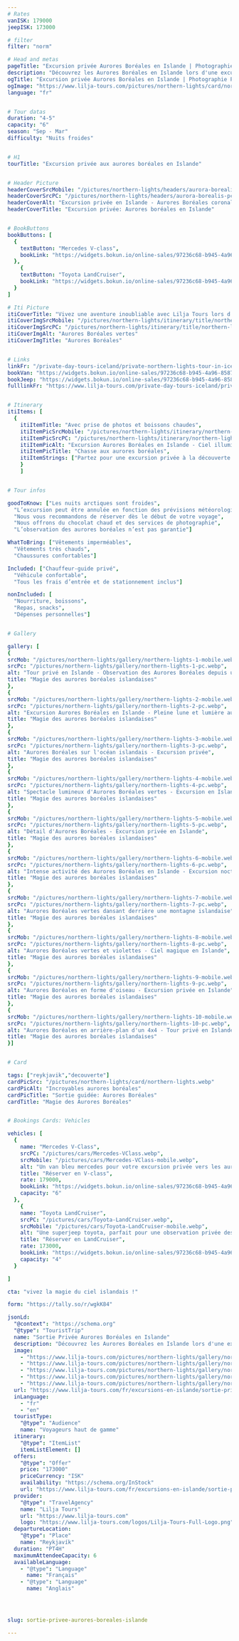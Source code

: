 ```yaml
---
# Rates
vanISK: 179000
jeepISK: 173000

# filter
filter: "norm"

# Head and metas
pageTitle: "Excursion privée Aurores Boréales en Islande | Photographie Professionnelle"
description: "Découvrez les Aurores Boréales en Islande lors d'une excursion privée. Guide expert, photographie professionnelle et boissons chaudes pour une nuit magique sous le ciel arctique."
ogTitle: "Excursion privée Aurores Boréales en Islande | Photographie Professionnelle"
ogImage: "https://www.lilja-tours.com/pictures/northern-lights/card/northern-lights.webp"
language: "fr"


# Tour datas
duration: "4-5"
capacity: "6"
season: "Sep - Mar"
difficulty: "Nuits froides"


# H1
tourTitle: "Excursion privée aux aurores boréales en Islande"


# Header Picture
headerCoverSrcMobile: "/pictures/northern-lights/headers/aurora-borealis-mobile.webp"
headerCoverSrcPC: "/pictures/northern-lights/headers/aurora-borealis-pc.webp"
headerCoverAlt: "Excursion privée en Islande - Aurores Boréales coronales dans le ciel nocturne"
headerCoverTitle: "Excursion privée: Aurores boréales en Islande"


# BookButtons
bookButtons: [
  {
    textButton: "Mercedes V-class",
    bookLink: "https://widgets.bokun.io/online-sales/97236c68-b945-4a96-8587-660bdc4c45fd/experience-calendar/707396"
  },
    {
    textButton: "Toyota LandCruiser",
    bookLink: "https://widgets.bokun.io/online-sales/97236c68-b945-4a96-8587-660bdc4c45fd/experience-calendar/971141"
  }
]

# Iti Picture
itiCoverTitle: "Vivez une aventure inoubliable avec Lilja Tours lors d'une excursion privée aux Aurores Boréales en Islande. Accompagné d'un guide expert, explorez les meilleurs sites pour observer ce phénomène lumineux unique."
itiCoverImgSrcMobile: "/pictures/northern-lights/itinerary/title/northern-lights-mobile.webp"
itiCoverImgSrcPC: "/pictures/northern-lights/itinerary/title/northern-lights-pc.webp"
itiCoverImgAlt: "Aurores Boréales vertes"
itiCoverImgTitle: "Aurores Boréales"


# Links
linkFr: "/private-day-tours-iceland/private-northern-lights-tour-in-iceland"
bookVan: "https://widgets.bokun.io/online-sales/97236c68-b945-4a96-8587-660bdc4c45fd/experience-calendar/707396"
bookJeep: "https://widgets.bokun.io/online-sales/97236c68-b945-4a96-8587-660bdc4c45fd/experience-calendar/971141"
fulllinkFr: "https://www.lilja-tours.com/private-day-tours-iceland/private-northern-lights-tour-in-iceland"


# Itinerary
itiItems: [
  { 
    itiItemTitle: "Avec prise de photos et boissons chaudes",
    itiItemPicSrcMobile: "/pictures/northern-lights/itinerary/northern-lights-mobile.webp",
    itiItemPicSrcPC: "/pictures/northern-lights/itinerary/northern-lights-pc.webp",
    itiItemPicAlt: "Excursion Aurores Boréales en Islande - Ciel illuminé de lumière verte",
    itiItemPicTitle: "Chasse aux aurores boréales",
    itiItemStrings: ["Partez pour une excursion privée à la découverte des aurores boréales en Islande et assistez à l’un des spectacles les plus fascinants de la nature. Votre aventure commence loin des lumières de la ville, où votre guide expert vous emmènera vers les meilleurs endroits pour observer les aurores boréales. Une fois le lieu idéal trouvé, patience et chance détermineront le temps d’attente avant que le ciel ne s’illumine de couleurs éclatantes. Les aurores boréales sont un phénomène imprévisible, directement lié à l’activité solaire, rendant chaque observation unique et magique.","En attendant l’apparition des aurores, vous serez émerveillé par la beauté du ciel nocturne islandais, totalement exempt de pollution lumineuse. Des millions d’étoiles scintillent au-dessus de vous, créant une atmosphère inoubliable. Que les aurores dansent sous vos yeux ou restent insaisissables, cette immersion dans la nature intacte de l’Islande est une aventure en soi. Ne manquez pas cette expérience unique pour chasser les aurores en tout confort et avec style !"]
    }
    ]


# Tour infos

goodToKnow: ["Les nuits arctiques sont froides",
  "L’excursion peut être annulée en fonction des prévisions météorologiques",
  "Nous vous recommandons de réserver dès le début de votre voyage",
  "Nous offrons du chocolat chaud et des services de photographie",
  "L’observation des aurores boréales n’est pas garantie"]

WhatToBring: ["Vêtements imperméables",
  "Vêtements très chauds",
  "Chaussures confortables"]

Included: ["Chauffeur-guide privé",
  "Véhicule confortable",
  "Tous les frais d’entrée et de stationnement inclus"]

nonIncluded: [
  "Nourriture, boissons",
  "Repas, snacks",
  "Dépenses personnelles"]


# Gallery

gallery: [
{
srcMob: "/pictures/northern-lights/gallery/northern-lights-1-mobile.webp",
srcPc: "/pictures/northern-lights/gallery/northern-lights-1-pc.webp",
alt: "Tour privé en Islande - Observation des Aurores Boréales depuis un véhicule",
title: "Magie des aurores boréales islandaises"
},    
{
srcMob: "/pictures/northern-lights/gallery/northern-lights-2-mobile.webp",
srcPc: "/pictures/northern-lights/gallery/northern-lights-2-pc.webp",
alt: "Excursion Aurores Boréales en Islande - Pleine lune et lumière aurorale",
title: "Magie des aurores boréales islandaises"
},    
{
srcMob: "/pictures/northern-lights/gallery/northern-lights-3-mobile.webp",
srcPc: "/pictures/northern-lights/gallery/northern-lights-3-pc.webp",
alt: "Aurores Boréales sur l'océan islandais - Excursion privée",
title: "Magie des aurores boréales islandaises"
},  
{
srcMob: "/pictures/northern-lights/gallery/northern-lights-4-mobile.webp",
srcPc: "/pictures/northern-lights/gallery/northern-lights-4-pc.webp",
alt: "Spectacle lumineux d'Aurores Boréales vertes - Excursion en Islande",
title: "Magie des aurores boréales islandaises"
},  
{
srcMob: "/pictures/northern-lights/gallery/northern-lights-5-mobile.webp",
srcPc: "/pictures/northern-lights/gallery/northern-lights-5-pc.webp",
alt: "Détail d'Aurores Boréales - Excursion privée en Islande",
title: "Magie des aurores boréales islandaises"
},   
{
srcMob: "/pictures/northern-lights/gallery/northern-lights-6-mobile.webp",
srcPc: "/pictures/northern-lights/gallery/northern-lights-6-pc.webp",
alt: "Intense activité des Aurores Boréales en Islande - Excursion nocturne",
title: "Magie des aurores boréales islandaises"
},    
{
srcMob: "/pictures/northern-lights/gallery/northern-lights-7-mobile.webp",
srcPc: "/pictures/northern-lights/gallery/northern-lights-7-pc.webp",
alt: "Aurores Boréales vertes dansant derrière une montagne islandaise",
title: "Magie des aurores boréales islandaises"
},  
{
srcMob: "/pictures/northern-lights/gallery/northern-lights-8-mobile.webp",
srcPc: "/pictures/northern-lights/gallery/northern-lights-8-pc.webp",
alt: "Aurores Boréales vertes et violettes - Ciel magique en Islande",
title: "Magie des aurores boréales islandaises"
},  
{
srcMob: "/pictures/northern-lights/gallery/northern-lights-9-mobile.webp",
srcPc: "/pictures/northern-lights/gallery/northern-lights-9-pc.webp",
alt: "Aurores Boréales en forme d'oiseau - Excursion privée en Islande",
title: "Magie des aurores boréales islandaises"
},  
{
srcMob: "/pictures/northern-lights/gallery/northern-lights-10-mobile.webp",
srcPc: "/pictures/northern-lights/gallery/northern-lights-10-pc.webp",
alt: "Aurores Boréales en arrière-plan d'un 4x4 - Tour privé en Islande",
title: "Magie des aurores boréales islandaises"
}]


# Card

tags: ["reykjavik","decouverte"]
cardPicSrc: "/pictures/northern-lights/card/northern-lights.webp"
cardPicAlt: "Incroyables aurores boréales"
cardPicTitle: "Sortie guidée: Aurores Boréales"
cardTitle: "Magie des Aurores Boréales"


# Bookings Cards: Vehicles

vehicles: [
  {
    name: "Mercedes V-Class",
    srcPC: "/pictures/cars/Mercedes-VClass.webp",
    srcMobile: "/pictures/cars/Mercedes-VClass-mobile.webp",
    alt: "Un van bleu mercedes pour votre excursion privée vers les aurores boréales",
    title: "Réserver en V-class",
    rate: 179000,
    bookLink: "https://widgets.bokun.io/online-sales/97236c68-b945-4a96-8587-660bdc4c45fd/experience-calendar/707396",
    capacity: "6"
  },
    {
    name: "Toyota LandCruiser",
    srcPC: "/pictures/cars/Toyota-LandCruiser.webp",
    srcMobile: "/pictures/cars/Toyota-LandCruiser-mobile.webp",
    alt: "Une superjeep toyota, parfait pour une observation privée des aurores boréales",
    title: "Réserver en LandCruiser",
    rate: 173000,
    bookLink: "https://widgets.bokun.io/online-sales/97236c68-b945-4a96-8587-660bdc4c45fd/experience-calendar/971141",
    capacity: "4"
  }

]

cta: "vivez la magie du ciel islandais !"

form: "https://tally.so/r/wgkK84"

jsonLd:
  "@context": "https://schema.org"
  "@type": "TouristTrip"
  name: "Sortie Privée Aurores Boréales en Islande"
  description: "Découvrez les Aurores Boréales en Islande lors d'une excursion privée avec Lilja Tours. Profitez de conseils d'expert, de photographies professionnelles et de boissons chaudes pour une expérience inoubliable sous le ciel étoilé."
  image:
    - "https://www.lilja-tours.com/pictures/northern-lights/gallery/northern-lights-1-pc.webp"
    - "https://www.lilja-tours.com/pictures/northern-lights/gallery/northern-lights-2-pc.webp"
    - "https://www.lilja-tours.com/pictures/northern-lights/gallery/northern-lights-3-pc.webp"
    - "https://www.lilja-tours.com/pictures/northern-lights/gallery/northern-lights-4-pc.webp"
    - "https://www.lilja-tours.com/pictures/northern-lights/gallery/northern-lights-5-pc.webp"
  url: "https://www.lilja-tours.com/fr/excursions-en-islande/sortie-privee-aurores-boreales-islande/"
  inLanguage:
    - "fr"
    - "en"
  touristType:
    "@type": "Audience"
    name: "Voyageurs haut de gamme"
  itinerary:
    "@type": "ItemList"
    itemListElement: []
  offers:
    "@type": "Offer"
    price: "173000"
    priceCurrency: "ISK"
    availability: "https://schema.org/InStock"
    url: "https://www.lilja-tours.com/fr/excursions-en-islande/sortie-privee-aurores-boreales-islande/"
  provider:
    "@type": "TravelAgency"
    name: "Lilja Tours"
    url: "https://www.lilja-tours.com"
    logo: "https://www.lilja-tours.com/logos/Lilja-Tours-Full-Logo.png"
  departureLocation:
    "@type": "Place"
    name: "Reykjavík"
  duration: "PT4H"
  maximumAttendeeCapacity: 6
  availableLanguage:
    - "@type": "Language"
      name: "Français"
    - "@type": "Language"
      name: "Anglais"




slug: sortie-privee-aurores-boreales-islande

---
```

